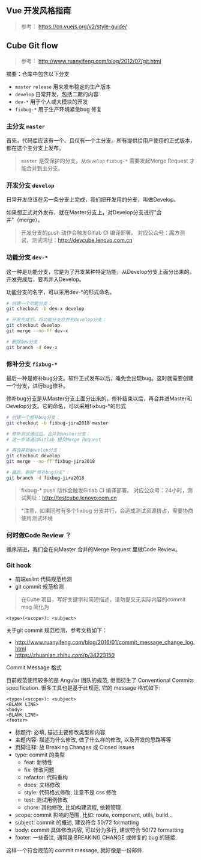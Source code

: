 ## Vue 开发风格指南

> 参考： https://cn.vuejs.org/v2/style-guide/

## Cube Git flow

> 参考： http://www.ruanyifeng.com/blog/2012/07/git.html

摘要：仓库中包含以下分支
- `master` `release` 用来发布稳定的生产版本
- `develop` 日常开发，包括二期的内容
- `dev-*` 用于个人或大模块的开发
- `fixbug-*` 用于生产环境紧急bug 修复

### 主分支 `master`

首先，代码库应该有一个、且仅有一个主分支。所有提供给用户使用的正式版本，都在这个主分支上发布。

> `master` 是受保护的分支，从`develop` `fixbug-*` 需要发起Merge Request 才能合并到主分支。

### 开发分支 `develop`
日常开发应该在另一条分支上完成，我们把开发用的分支，叫做Develop。

如果想正式对外发布，就在Master分支上，对Develop分支进行"合并"（merge）。

> 开发分支的push 动作会触发Gitlab CI 编译部署。
> 对应公众号：魔方测试，测试网址：http://devcube.lenovo.com.cn

### 功能分支 `dev-*`
这一种是功能分支，它是为了开发某种特定功能，从Develop分支上面分出来的。开发完成后，要再并入Develop。

功能分支的名字，可以采用dev-*的形式命名。

```bash
# 创建一个功能分支：
git checkout -b dev-x develop

# 开发完成后，将功能分支合并到develop分支：
git checkout develop
git merge --no-ff dev-x

# 删除dev分支：
git branch -d dev-x
```

### 修补分支 `fixbug-*`
最后一种是修补bug分支。软件正式发布以后，难免会出现bug。这时就需要创建一个分支，进行bug修补。

修补bug分支是从Master分支上面分出来的。修补结束以后，再合并进Master和Develop分支。它的命名，可以采用fixbug-*的形式

```bash
# 创建一个修补bug分支：
git checkout -b fixbug-jira2018 master

# 修补测试通过后，合并到master分支：
# 这一步请通过Gitlab 提交Merge Request

# 再合并到develop分支：
git checkout develop
git merge --no-ff fixbug-jira2018

# 最后，删除"修补bug分支"：
git branch -d fixbug-jira2018
```

> fixbug-* push 动作会触发Gitlab CI 编译部署。
> 对应公众号：24小时，测试网址：http://testcube.lenovo.com.cn

> *注意，如果同时有多个fixbug 分支并行，会造成测试资源挤占，需要协商使用测试环境

### 何时做Code Review ？

循序渐进，我们会在向Master 合并的Merge Request 里做Code Review。

### Git hook
- 前端eslint 代码规范检测
- git commit 规范检测

> 在Cube 项目，写好关键字和简短描述，请勿提交无实际内容的commit msg
> 简化为 
```
<type>(<scope>): <subject>
```

关于git commit 规范检测，参考文档如下：
- http://www.ruanyifeng.com/blog/2016/01/commit_message_change_log.html
- https://zhuanlan.zhihu.com/p/34223150

Commit Message 格式

目前规范使用较多的是 Angular 团队的规范, 继而衍生了 Conventional Commits specification. 很多工具也是基于此规范, 它的 message 格式如下:

```
<type>(<scope>): <subject>
<BLANK LINE>
<body>
<BLANK LINE>
<footer>
```

- 标题行: 必填, 描述主要修改类型和内容
- 主题内容: 描述为什么修改, 做了什么样的修改, 以及开发的思路等等
- 页脚注释: 放 Breaking Changes 或 Closed Issues
- type: commit 的类型
  - feat: 新特性
  - fix: 修改问题
  - refactor: 代码重构
  - docs: 文档修改
  - style: 代码格式修改, 注意不是 css 修改
  - test: 测试用例修改
  - chore: 其他修改, 比如构建流程, 依赖管理.
- scope: commit 影响的范围, 比如: route, component, utils, build...
- subject: commit 的概述, 建议符合 50/72 formatting
- body: commit 具体修改内容, 可以分为多行, 建议符合 50/72 formatting
- footer: 一些备注, 通常是 BREAKING CHANGE 或修复的 bug 的链接.

这样一个符合规范的 commit message, 就好像是一份邮件.